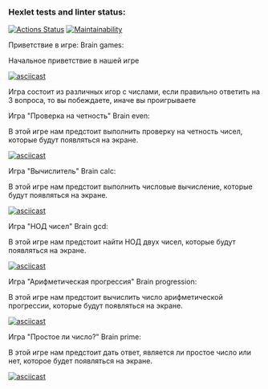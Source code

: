 ### Hexlet tests and linter status:
[![Actions Status](https://github.com/TimFix/backend-project-44/workflows/hexlet-check/badge.svg)](https://github.com/TimFix/backend-project-44/actions)
[![Maintainability](https://api.codeclimate.com/v1/badges/7e79409b0f64a2a64f3a/maintainability)](https://codeclimate.com/github/TimFix/backend-project-44/maintainability)

Приветствие в игре: Brain games:

Начальное приветствие в нашей игре

[![asciicast](https://asciinema.org/a/3UFXjNsgXPQDURHOUvS2SNnk9.svg)](https://asciinema.org/a/3UFXjNsgXPQDURHOUvS2SNnk9)

Игра состоит из различных игор с числами, если правильно ответить на 3 вопроса, то вы побеждаете, иначе вы проигрываете

Игра "Проверка на четность" Brain even:

В этой игре нам предстоит выполнить проверку на четность чисел, которые будут появляться на экране.

[![asciicast](https://asciinema.org/a/RWapcZNIKHhBbirQlPnlvjTvQ.svg)](https://asciinema.org/a/RWapcZNIKHhBbirQlPnlvjTvQ)

Игра "Вычислитель" Brain calc:

В этой игре нам предстоит выполнить числовые вычисление, которые будут появляться на экране.

[![asciicast](https://asciinema.org/a/n2ccOfSNgLQHZ6N37xpKEmxCH.svg)](https://asciinema.org/a/n2ccOfSNgLQHZ6N37xpKEmxCH)

Игра "НОД чисел" Brain gcd:

В этой игре нам предстоит найти НОД двух чисел, которые будут появляться на экране.

[![asciicast](https://asciinema.org/a/TA8cOvj5vG6GuPmEZUidxxGXM.svg)](https://asciinema.org/a/TA8cOvj5vG6GuPmEZUidxxGXM)

Игра "Арифметическая прогрессия" Brain progression:

В этой игре нам предстоит вычислить число арифметической прогрессии, которые будут появляться на экране.

[![asciicast](https://asciinema.org/a/dIZnjSBvlvyAr57Q4NDKpH8qb.svg)](https://asciinema.org/a/dIZnjSBvlvyAr57Q4NDKpH8qb)

Игра "Простое ли число?" Brain prime:

В этой игре нам предстоит дать ответ, является ли простое число или нет, которое будет появляться на экране.

[![asciicast](https://asciinema.org/a/Cq9vwmR1SWKaJxWjNVZ665JFa.svg)](https://asciinema.org/a/Cq9vwmR1SWKaJxWjNVZ665JFa)
